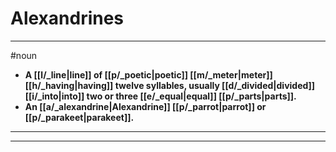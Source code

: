 # Alexandrines
---
#noun
- **A [[l/_line|line]] of [[p/_poetic|poetic]] [[m/_meter|meter]] [[h/_having|having]] twelve syllables, usually [[d/_divided|divided]] [[i/_into|into]] two or three [[e/_equal|equal]] [[p/_parts|parts]].**
- **An [[a/_alexandrine|Alexandrine]] [[p/_parrot|parrot]] or [[p/_parakeet|parakeet]].**
---
---
